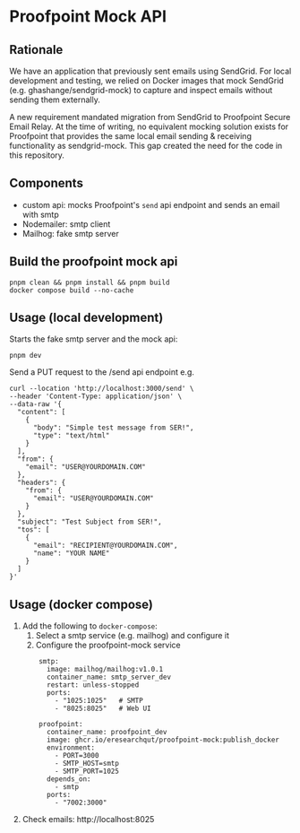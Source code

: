 # Proofpoint Mock API

## Rationale
We have an application that previously sent emails using SendGrid. 
For local development and testing, we relied on Docker images that mock SendGrid (e.g. ghashange/sendgrid-mock) to capture and inspect emails without sending them externally.

A new requirement mandated migration from SendGrid to Proofpoint Secure Email Relay. 
At the time of writing, no equivalent mocking solution exists for Proofpoint that provides the same local email sending & receiving functionality as sendgrid-mock. 
This gap created the need for the code in this repository.

## Components
* custom api: mocks Proofpoint's `send` api endpoint and sends an email with smtp
* Nodemailer: smtp client
* Mailhog: fake smtp server

## Build the proofpoint mock api
```
pnpm clean && pnpm install && pnpm build
docker compose build --no-cache
```

## Usage (local development)
Starts the fake smtp server and the mock api:
```
pnpm dev
```

Send a PUT request to the /send api endpoint
e.g.
```
curl --location 'http://localhost:3000/send' \
--header 'Content-Type: application/json' \
--data-raw '{
  "content": [
    {
      "body": "Simple test message from SER!",
      "type": "text/html"
    }
  ],
  "from": {
    "email": "USER@YOURDOMAIN.COM"
  },
  "headers": {
    "from": {
      "email": "USER@YOURDOMAIN.COM"
    }
  },
  "subject": "Test Subject from SER!",
  "tos": [
    {
      "email": "RECIPIENT@YOURDOMAIN.COM",
      "name": "YOUR NAME"
    }
  ]
}'
```

## Usage (docker compose)
1. Add the following to `docker-compose`:
   1. Select a smtp service (e.g. mailhog) and configure it
   2. Configure the proofpoint-mock service
    ```
        smtp:
          image: mailhog/mailhog:v1.0.1
          container_name: smtp_server_dev
          restart: unless-stopped
          ports:
            - "1025:1025"   # SMTP
            - "8025:8025"   # Web UI
    
        proofpoint:
          container_name: proofpoint_dev
          image: ghcr.io/eresearchqut/proofpoint-mock:publish_docker
          environment:
            - PORT=3000
            - SMTP_HOST=smtp
            - SMTP_PORT=1025
          depends_on:
            - smtp
          ports:
            - "7002:3000"
    ```
2. Check emails: http://localhost:8025